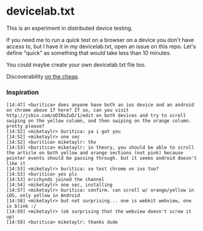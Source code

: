 # devicelab.txt

This is an experiment in distributed device testing.

If you need me to run a quick test on a browser on a device you don't have access to, but I have it in my devicelab.txt, open an issue on this repo. Let's define "quick" as something that would take less than 10 minutes.

You could maybe create your own devicelab.txt file too.

Discoverability [on the cheap](https://github.com/search?q=devicelab.txt&search_target=global).

### Inspiration

```
[14:47] <buritica> does anyone have both an ios device and an android on chrome above 17 here? If so, can you visit http://jsbin.com/oDIRoZuD/1/edit on both devices and try to scroll swiping on the yellow column, and then swiping on the orange column. pretty please?
[14:52] <miketaylr> buritica: ya i got you
[14:52] <miketaylr> one sec
[14:52] <buritica> miketaylr: thx
[14:53] <buritica> miketaylr: in theory, you should be able to scroll the article on both yellow and orange sections (not pink) because pointer events should be passing through. but it seems android doesn't like it
[14:53] <miketaylr> buritica: so test chrome on ios too?
[14:53] <buritica> yes pls
[14:53] erichynds joined the channel
[14:54] <miketaylr> one sec, installing
[14:57] <miketaylr> buritica: confirm. can scroll w/ orange/yellow in iOS, only yellow in Android
[14:58] <miketaylr> but not surprising... one is webkit webview, one is blink :/
[14:59] <miketaylr> (ok surprising that the webview doesn't screw it up)
[14:59] <buritica> miketaylr: thanks dude
```
